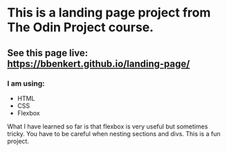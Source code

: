 # This is a landing page project from The Odin Project course.

## See this page live: https://bbenkert.github.io/landing-page/

### I am using:

- HTML
- CSS
- Flexbox

What I have learned so far is that flexbox is very useful but sometimes tricky. You have to be careful when nesting sections and divs. This is a fun project.
